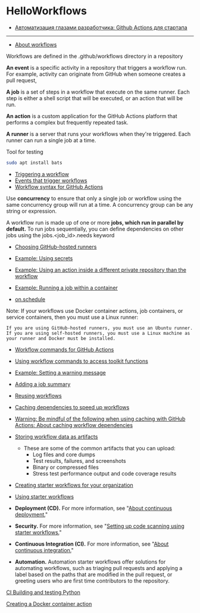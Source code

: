 # HelloWorkflows


- [Автоматизация глазами разработчика: Github Actions для стартапа](https://habr.com/ru/post/595627/)


--------------------------------------------------------------------------


- [About workflows](https://docs.github.com/en/actions/using-workflows/about-workflows)

Workflows are defined in the .github/workflows directory in a repository

**An event** is a specific activity in a repository that triggers a workflow run. For example, activity can originate from GitHub when someone creates a pull request, 

**A job** is a set of steps in a workflow that execute on the same runner. Each step is either a shell script that will be executed, or an action that will be run.

**An action** is a custom application for the GitHub Actions platform that performs a complex but frequently repeated task.

**A runner** is a server that runs your workflows when they're triggered. Each runner can run a single job at a time. 


Tool for testing
```bash
sudo apt install bats
```

- [Triggering a workflow](https://docs.github.com/en/actions/using-workflows/triggering-a-workflow)
- [Events that trigger workflows](https://docs.github.com/en/actions/using-workflows/events-that-trigger-workflows)
- [Workflow syntax for GitHub Actions](https://docs.github.com/en/actions/using-workflows/workflow-syntax-for-github-actions)

Use **concurrency** to ensure that only a single job or workflow using the same concurrency group will run at a time. A concurrency group can be any string or expression.

A workflow run is made up of one or more **jobs, which run in parallel by default.** To run jobs sequentially, you can define dependencies on other jobs using the jobs.<job_id>.needs keyword

- [Choosing GitHub-hosted runners](https://docs.github.com/en/actions/using-workflows/workflow-syntax-for-github-actions#choosing-github-hosted-runners)
- [Example: Using secrets](https://docs.github.com/en/actions/using-workflows/workflow-syntax-for-github-actions#example-using-secrets)
- [Example: Using an action inside a different private repository than the workflow](https://docs.github.com/en/actions/using-workflows/workflow-syntax-for-github-actions#example-using-an-action-inside-a-different-private-repository-than-the-workflow)
- [Example: Running a job within a container](https://docs.github.com/en/actions/using-workflows/workflow-syntax-for-github-actions#example-running-a-job-within-a-container)

- [on.schedule](https://docs.github.com/en/actions/using-workflows/workflow-syntax-for-github-actions#onschedule)


Note: If your workflows use Docker container actions, job containers, or service containers, then you must use a Linux runner:

    If you are using GitHub-hosted runners, you must use an Ubuntu runner.
    If you are using self-hosted runners, you must use a Linux machine as your runner and Docker must be installed.



- [Workflow commands for GitHub Actions](https://docs.github.com/en/actions/using-workflows/workflow-commands-for-github-actions)
- [Using workflow commands to access toolkit functions](https://docs.github.com/en/actions/using-workflows/workflow-commands-for-github-actions#using-workflow-commands-to-access-toolkit-functions)
- [Example: Setting a warning message](https://docs.github.com/en/actions/using-workflows/workflow-commands-for-github-actions#example-setting-a-warning-message)
- [Adding a job summary](https://docs.github.com/en/actions/using-workflows/workflow-commands-for-github-actions#adding-a-job-summary)
- [Reusing workflows](https://docs.github.com/en/actions/using-workflows/reusing-workflows)
- [Caching dependencies to speed up workflows](https://docs.github.com/en/actions/using-workflows/caching-dependencies-to-speed-up-workflows)

- [Warning: Be mindful of the following when using caching with GitHub Actions: About caching workflow dependencies](https://docs.github.com/en/actions/using-workflows/caching-dependencies-to-speed-up-workflows)

- [Storing workflow data as artifacts](https://docs.github.com/en/actions/using-workflows/storing-workflow-data-as-artifacts)
    - These are some of the common artifacts that you can upload:
        - Log files and core dumps
        - Test results, failures, and screenshots
        - Binary or compressed files
        - Stress test performance output and code coverage results

- [Creating starter workflows for your organization](https://docs.github.com/en/actions/using-workflows/creating-starter-workflows-for-your-organization)
- [Using starter workflows](https://docs.github.com/en/actions/using-workflows/using-starter-workflows)


- **Deployment (CD).** For more information, see "[About continuous deployment.](https://docs.github.com/en/actions/deployment/about-deployments/about-continuous-deployment)"
- **Security.** For more information, see "[Setting up code scanning using starter workflows.](https://docs.github.com/en/code-security/code-scanning/automatically-scanning-your-code-for-vulnerabilities-and-errors/setting-up-code-scanning-for-a-repository#setting-up-code-scanning-using-starter-workflows)"
- **Continuous Integration (CI).** For more information, see "[About continuous integration.](https://docs.github.com/en/actions/automating-builds-and-tests/about-continuous-integration)"
- **Automation.** Automation starter workflows offer solutions for automating workflows, such as triaging pull requests and applying a label based on the paths that are modified in the pull request, or greeting users who are first time contributors to the repository.



[CI Building and testing Python](https://docs.github.com/en/actions/automating-builds-and-tests/building-and-testing-python)

[Creating a Docker container action](https://docs.github.com/en/actions/creating-actions/creating-a-docker-container-action)